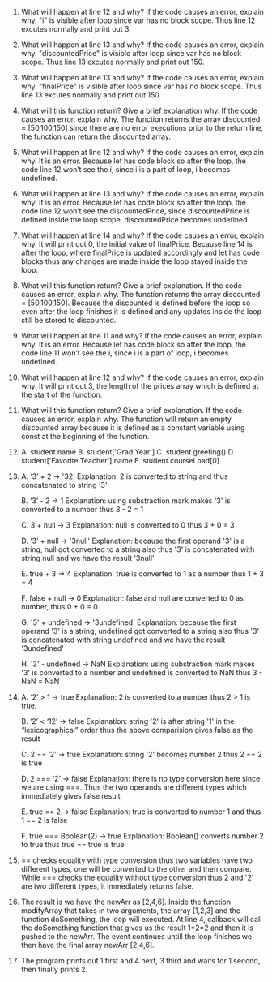 1. What will happen at line 12 and why? If the code causes an error, explain why.
   "i" is visible after loop since var has no block scope. Thus line 12 excutes normally and print out 3.

2. What will happen at line 13 and why? If the code causes an error, explain why. 
   "discountedPrice" is visible after loop since var has no block scope. Thus line 13 excutes normally and print out 150. 

3. What will happen at line 13 and why? If the code causes an error, explain why.
   "finalPrice" is visible after loop since var has no block scope. Thus line 13 excutes normally and print out 150. 

4. What will this function return? Give a brief explanation why. If the code causes
   an error, explain why.
   The function returns the array discounted = [50,100,150] since there are no error executions prior to the return line, the function can return the discounted array. 

5. What will happen at line 12 and why?  If the code causes an error, explain why. 
    It is an error. Because let has code block so after the loop, the code line 12 won’t see the i, since i is a part of loop, i becomes undefined. 

6. What will happen at line 13 and why? If the code causes an error, explain why.
   It is an error. Because let has code block so after the loop, the code line 12 won’t see the discountedPrice, since discountedPrice is defined inside the loop scope, discountedPrice becomes undefined. 

7. What will happen at line 14 and why? If the code causes an error, explain why.
   It will print out 0, the initial value of finalPrice. Because line 14 is after the loop, where finalPrice is updated accordingly and let has code blocks thus any changes are made inside the loop stayed inside the loop. 

8. What will this function return? Give a brief explanation. If the code causes an error, explain why.
   The function returns the array discounted = [50,100,150]. Because the discounted is defined before the loop so even after the loop finishes it is defined and any updates inside the loop still be stored to discounted. 

9. What will happen at line 11 and why? If the code causes an error, explain why.
    It is an error. Because let has code block so after the loop, the code line 11 won’t see the i, since i is a part of loop, i becomes undefined.

10. What will happen at line 12 and why? If the code causes an error, explain why.
    It will print out 3, the length of the prices array which is defined at the start of the function.

11. What will this function return? Give a brief explanation. If the code causes an error, explain why.
    The function will return an empty discounted array because it is defined as a constant variable using const at the beginning of the function. 

12. A. student.name
    B. student['Grad Year']
    C. student.greeting()
    D. student['Favorite Teacher'].name
    E. student.courseLoad[0]

13. A. ‘3’ + 2 -> '32' 
        Explanation: 2 is converted to string and thus concatenated to string '3'

    B. ‘3’ - 2 -> 1
        Explanation: using substraction mark makes '3' is converted to a number thus 3 - 2 = 1

    C. 3 + null -> 3
        Explanation: null is converted to 0 thus 3 + 0 = 3

    D. ‘3’ + null -> '3null'
        Explanation: because the first operand '3' is a string, null got converted to a string also thus '3' is concatenated with string null and we have the result '3null'

    E. true + 3 -> 4
        Explanation: true is converted to 1 as a number thus 1 + 3 = 4

    F. false + null -> 0
        Explanation: false and null are converted to 0 as number,
        thus 0 + 0 = 0

    G. '3' + undefined -> '3undefined'
        Explanation: because the first operand '3' is a string, undefined got converted to a string also thus '3' is concatenated with string undefined and we have the result '3undefined'

    H. '3' - undefined -> NaN
        Explanation: using substraction mark makes '3' is converted to a number and undefined is converted to NaN thus 3 - NaN = NaN 

14. A. ‘2’ > 1 -> true
        Explanation: 2 is converted to a number thus 2 > 1 is true. 

    B. ‘2’ < ‘12’ -> false
        Explanation: string '2' is after string '1' in the “lexicographical” order thus the above comparision gives false as the result

    C. 2 == ‘2’ -> true
        Explanation: string '2' becomes number 2 thus 2 == 2 is true 

    D. 2 === ‘2’ -> false
        Explanation: there is no type conversion here since we are using ===. Thus the two operands are different types which immediately gives false result

    E. true == 2 -> false
        Explanation: true is converted to number 1 and thus 1 == 2 is false 

    F. true === Boolean(2) -> true
        Explanation: Boolean() converts number 2 to true thus true == true is true

15.  == checks equality with type conversion thus  two variables have two different types, one will be converted to the other and then compare. While === checks the equality without type conversion thus 2 and '2' are two different types, it immediately returns false. 

17.  The result is we have the newArr as [2,4,6]. Inside the function modifyArray that takes in two arguments, the array [1,2,3] and the function doSomething, the loop will executed. At line 4, callback will call the doSomething function that gives us the result 1*2=2 and then it is pushed to the newArr. The event continues untill the loop finishes we then have the final array newArr [2,4,6]. 

18. The program prints out 1 first and 4 next, 3 third and waits for 1 second, then finally prints 2. 
